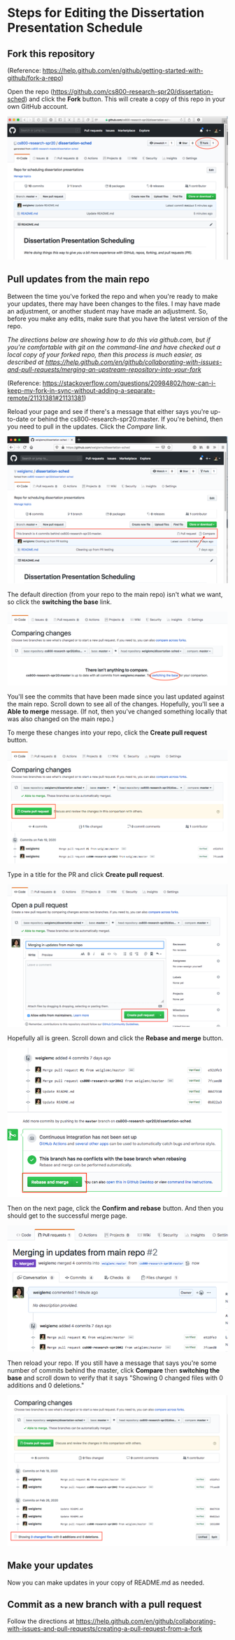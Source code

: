 # Steps for Editing the Dissertation Presentation Schedule

##  Fork this repository
(Reference: https://help.github.com/en/github/getting-started-with-github/fork-a-repo)

Open the repo (https://github.com/cs800-research-spr20/dissertation-sched) and click the **Fork** button.  This will create a copy of this repo in your own GitHub account.

![](imgs/fork.png)

##  Pull updates from the main repo

Between the time you've forked the repo and when you're ready to make your updates, there may have been changes to the files.  I may have made an adjustment, or another student may have made an adjustment.  So, before you make any edits, make sure that you have the latest version of the repo.

*The directions below are showing how to do this via github.com, but if you're comfortable with git on the command-line and have checked out a local copy of your forked repo, then this process is much easier, as described at  https://help.github.com/en/github/collaborating-with-issues-and-pull-requests/merging-an-upstream-repository-into-your-fork*

(Reference: https://stackoverflow.com/questions/20984802/how-can-i-keep-my-fork-in-sync-without-adding-a-separate-remote/21131381#21131381)

Reload your page and see if there's a message that either says you're up-to-date or behind the cs800-research-spr20:master.  If you're behind, then you need to pull in the updates.  Click the *Compare* link.

![](imgs/branch-behind.png)

The default direction (from your repo to the main repo) isn't what we want, so click the **switching the base** link.

![](imgs/compare-nothing.png)

You'll see the commits that have been made since you last updated against the main repo.  Scroll down to see all of the changes.  Hopefully, you'll see a **Able to merge** message.  (If not, then you've changed something locally that was also changed on the main repo.)

To merge these changes into your repo, click the **Create pull request** button.

![](imgs/able-to-merge.png)

Type in a title for the PR and click **Create pull request**.

![](imgs/create-pr.png)

Hopefully all is green.  Scroll down and click the **Rebase and merge** button.

![](imgs/merge-pr.png)

Then on the next page, click the **Confirm and rebase** button.  And then you should get to the successful merge page.

![](imgs/merged.png)

Then reload your repo.  If you still have a message that says you're some number of commits behind the master, click **Compare** then **switching the base** and scroll down to verify that it says "Showing 0 changed files with 0 additions and 0 deletions."

![](imgs/no-changes.png)


## Make your updates

Now you can make updates in your copy of README.md as needed.

## Commit as a new branch with a pull request

Follow the directions at 
https://help.github.com/en/github/collaborating-with-issues-and-pull-requests/creating-a-pull-request-from-a-fork
